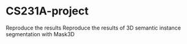 # CS231A-project
Reproduce the results  Reproduce the results of 3D semantic instance segmentation with Mask3D
